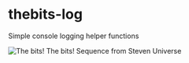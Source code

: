 # thebits-log
Simple console logging helper functions

![The bits! The bits! Sequence from Steven Universe](http://makeagif.com/J67suK "The bits! The bits! Sequence from Steven Universe")
